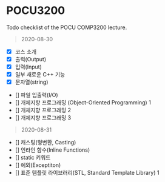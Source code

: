 # POCU3200
Todo checklist of the POCU COMP3200 lecture.

> 2020-08-30
- [x] 코스 소개
- [x] 출력(Output)
- [x] 입력(Input)
- [x] 일부 새로운 C++ 기능
- [x] 문자열(string)
- [] 파일 입출력(I/O)
- [] 개체지향 프로그래밍 (Object-Oriented Programming) 1
- [] 개체지향 프로그래밍 2
- [] 개체지향 프로그래밍 3

> 2020-08-31
- [] 캐스팅(형변환, Casting)
- [] 인라인 함수(Inline Functions)
- [] static 키워드
- [] 예외(Exceptiton)
- [] 표준 템플릿 라이브러리(STL, Standard Template Library) 1

